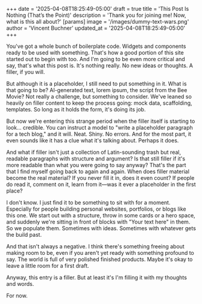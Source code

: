 +++
date = '2025-04-08T18:25:49-05:00'
draft = true
title = 'This Post Is Nothing (That’s the Point)'
description = 'Thank you for joining me! Now, what is this all about?'
[params]
    image = '/images/dummy-text-wars.png'
    author = 'Vincent Buchner'
    updated_at = '2025-04-08T18:25:49-05:00'
+++

You've got a whole bunch of boilerplate code. Widgets and components ready to be used with something. That's how a good portion of this site started out to begin with too. And I'm going to be even more critical and say, that's what this post is. It's nothing really. No new ideas or thoughts. A filler, if you will.

But although it is a placeholder, I still need to put something in it. What is that going to be? AI-generated text, lorem ipsum, the script from the Bee Movie? Not really a challenge, but something to consider. We've leaned so heavily on filler content to keep the process going: mock data, scaffolding, templates. So long as it holds the form, it's doing its job.

But now we're entering this strange period when the filler itself is starting to look... credible. You can instruct a model to "write a placeholder paragraph for a tech blog," and it will. Neat. Shiny. No errors. And for the most part, it even sounds like it has a clue what it's talking about. Perhaps it does.

And what if filler isn't just a collection of Latin-sounding trash but real, readable paragraphs with structure and argument? Is that still filler if it's more readable than what you were going to say anyway? That's the part that I find myself going back to again and again. When does filler material become the real material? If you never fill it in, does it even count? If people do read it, comment on it, learn from it—was it ever a placeholder in the first place?

I don't know. I just find it to be something to sit with for a moment. Especially for people building personal websites, portfolios, or blogs like this one. We start out with a structure, throw in some cards or a hero space, and suddenly we're sitting in front of blocks with "Your text here" in them. So we populate them. Sometimes with ideas. Sometimes with whatever gets the build past.

And that isn't always a negative. I think there's something freeing about making room to be, even if you aren't yet ready with something profound to say. The world is full of very polished finished products. Maybe it's okay to leave a little room for a first draft.

Anyway, this entry is a filler. But at least it's I'm filling it with my thoughts and words.

For now.
